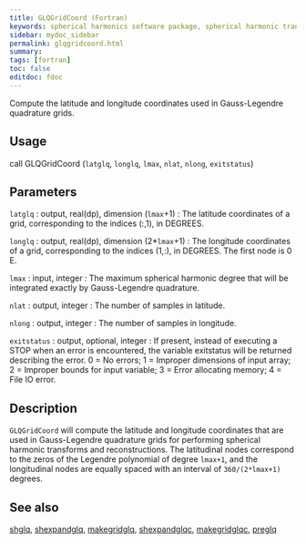 ```yaml
---
title: GLQGridCoord (Fortran)
keywords: spherical harmonics software package, spherical harmonic transform, legendre functions, multitaper spectral analysis, fortran, Python, gravity, magnetic field
sidebar: mydoc_sidebar
permalink: glqgridcoord.html
summary:
tags: [fortran]
toc: false
editdoc: fdoc
---
```


Compute the latitude and longitude coordinates used in Gauss-Legendre quadrature grids.

## Usage

call GLQGridCoord (`latglq`, `longlq`, `lmax`, `nlat`, `nlong`, `exitstatus`)

## Parameters

`latglq` : output, real(dp), dimension (`lmax`+1)
:   The latitude coordinates of a grid, corresponding to the indices (:,1), in DEGREES.

`longlq` : output, real(dp), dimension (2\*`lmax`+1)
:   The longitude coordinates of a grid, corresponding to the indices (1,:), in DEGREES. The first node is 0 E.

`lmax` : input, integer
:   The maximum spherical harmonic degree that will be integrated exactly by Gauss-Legendre quadrature.

`nlat` : output, integer
:   The number of samples in latitude.

`nlong` : output, integer
:   The number of samples in longitude.

`exitstatus` : output, optional, integer
:   If present, instead of executing a STOP when an error is encountered, the variable exitstatus will be returned describing the error. 0 = No errors; 1 = Improper dimensions of input array; 2 = Improper bounds for input variable; 3 = Error allocating memory; 4 = File IO error.

## Description

`GLQGridCoord` will compute the latitude and longitude coordinates that are used in Gauss-Legendre quadrature grids for performing spherical harmonic transforms and reconstructions. The latitudinal nodes correspond to the zeros of the Legendre polynomial of degree `lmax+1`, and the longitudinal nodes are equally spaced with an interval of `360/(2*lmax+1)` degrees.

## See also

[shglq](shglq.html), [shexpandglq](shexpandglq.html), [makegridglq](makegridglq.html), [shexpandglqc](shexpandglqc.html), [makegridglqc](makegridglqc.html), [preglq](preglq.html)
